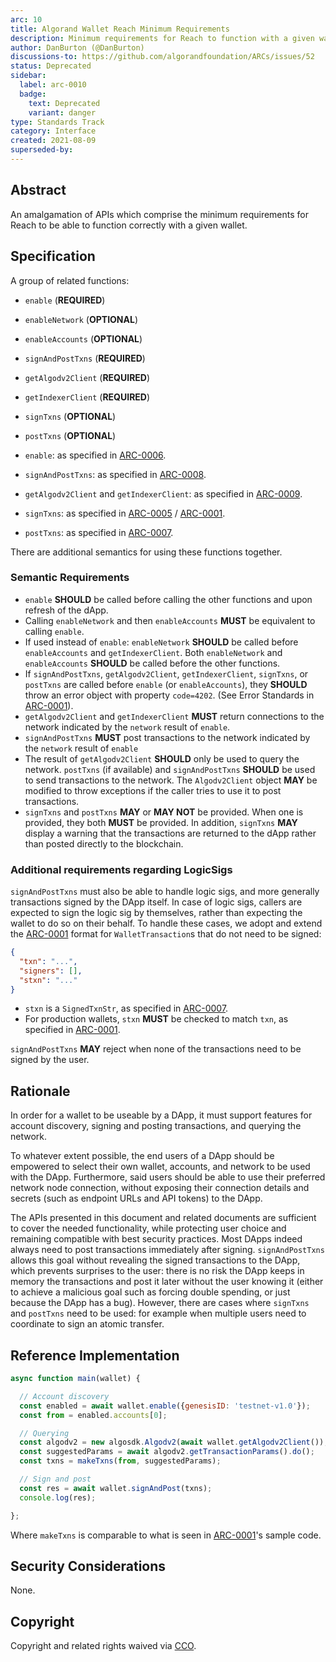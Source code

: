 ```yaml
---
arc: 10
title: Algorand Wallet Reach Minimum Requirements
description: Minimum requirements for Reach to function with a given wallet.
author: DanBurton (@DanBurton)
discussions-to: https://github.com/algorandfoundation/ARCs/issues/52
status: Deprecated
sidebar:
  label: arc-0010
  badge:
    text: Deprecated
    variant: danger
type: Standards Track
category: Interface
created: 2021-08-09
superseded-by:
---
```



## Abstract

An amalgamation of APIs which comprise the minimum requirements for Reach to be able to function correctly with a given wallet.

## Specification

A group of related functions:

* `enable` (**REQUIRED**)
* `enableNetwork` (**OPTIONAL**)
* `enableAccounts` (**OPTIONAL**)
* `signAndPostTxns` (**REQUIRED**)
* `getAlgodv2Client` (**REQUIRED**)
* `getIndexerClient` (**REQUIRED**)
* `signTxns` (**OPTIONAL**)
* `postTxns` (**OPTIONAL**)

* `enable`: as specified in [ARC-0006](../arc-0006#interface-enablefunction).
* `signAndPostTxns`: as specified in [ARC-0008](../arc-0008#interface-signandposttxnsfunction).
* `getAlgodv2Client` and `getIndexerClient`: as specified in [ARC-0009](../arc-0009#specification).
* `signTxns`: as specified in [ARC-0005](../arc-0005#interface-signtxnsfunction) / [ARC-0001](../arc-0001#interface-signtxnsfunction).
* `postTxns`: as specified in [ARC-0007](../arc-0007#interface-posttxnsfunction).

There are additional semantics for using these functions together.

### Semantic Requirements

* `enable` **SHOULD** be called before calling the other functions and upon refresh of the dApp.
* Calling `enableNetwork` and then `enableAccounts` **MUST** be equivalent to calling `enable`.
* If used instead of `enable`: `enableNetwork` **SHOULD** be called before `enableAccounts` and `getIndexerClient`. Both `enableNetwork` and `enableAccounts` **SHOULD** be called before the other functions.
* If `signAndPostTxns`, `getAlgodv2Client`, `getIndexerClient`, `signTxns`, or `postTxns` are called before `enable` (or `enableAccounts`), they **SHOULD** throw an error object with property `code=4202`. (See Error Standards in [ARC-0001](arc-0001.md#error-standards)).
* `getAlgodv2Client` and `getIndexerClient` **MUST** return connections to the network indicated by the `network` result of `enable`.
* `signAndPostTxns` **MUST** post transactions to the network indicated by the `network` result of `enable`
* The result of `getAlgodv2Client` **SHOULD** only be used to query the network. `postTxns` (if available) and `signAndPostTxns` **SHOULD** be used to send transactions to the network. The `Algodv2Client` object **MAY** be modified to throw exceptions if the caller tries to use it to post transactions.
* `signTxns` and `postTxns` **MAY** or **MAY NOT** be provided. When one is provided, they both **MUST** be provided. In addition, `signTxns` **MAY** display a warning that the transactions are returned to the dApp rather than posted directly to the blockchain.

### Additional requirements regarding LogicSigs

`signAndPostTxns` must also be able to handle logic sigs, and more generally transactions signed by the DApp itself. 
In case of logic sigs, callers are expected to sign the logic sig by themselves, rather than expecting the wallet to do so on their behalf. 
To handle these cases, we adopt and extend the [ARC-0001](../arc-0001#interface-wallettransaction) format for `WalletTransaction`s that do not need to be signed:

```json
{
  "txn": "...",
  "signers": [],
  "stxn": "..."
}
```

* `stxn` is a `SignedTxnStr`, as specified in [ARC-0007](../arc-0007#string-specification-signedtxnstr).
* For production wallets, `stxn` **MUST** be checked to match `txn`, as specified in [ARC-0001](../arc-0001#semantic-and-security-requirements).

`signAndPostTxns` **MAY** reject when none of the transactions need to be signed by the user.

## Rationale

In order for a wallet to be useable by a DApp, it must support features for account discovery, signing and posting transactions, and querying the network.

To whatever extent possible, the end users of a DApp should be empowered to select their own wallet, accounts, and network to be used with the DApp. 
Furthermore, said users should be able to use their preferred network node connection, without exposing their connection details and secrets (such as endpoint URLs and API tokens) to the DApp.

The APIs presented in this document and related documents are sufficient to cover the needed functionality, while protecting user choice and remaining compatible with best security practices.
Most DApps indeed always need to post transactions immediately after signing.
`signAndPostTxns` allows this goal without revealing the signed transactions to the DApp, which prevents surprises to the user: there is no risk the DApp keeps in memory the transactions and post it later without the user knowing it (either to achieve a malicious goal such as forcing double spending, or just because the DApp has a bug).
However, there are cases where `signTxns` and `postTxns` need to be used: for example when multiple users need to coordinate to sign an atomic transfer.

## Reference Implementation

```js
async function main(wallet) {

  // Account discovery
  const enabled = await wallet.enable({genesisID: 'testnet-v1.0'});
  const from = enabled.accounts[0];

  // Querying
  const algodv2 = new algosdk.Algodv2(await wallet.getAlgodv2Client());
  const suggestedParams = await algodv2.getTransactionParams().do();
  const txns = makeTxns(from, suggestedParams);

  // Sign and post
  const res = await wallet.signAndPost(txns);
  console.log(res);

};
```

Where `makeTxns` is comparable to what is seen in [ARC-0001](../arc-0001#reference-implementation)'s sample code.

## Security Considerations

None.

## Copyright

Copyright and related rights waived via <a href="https://creativecommons.org/publicdomain/zero/1.0/">CCO</a>.